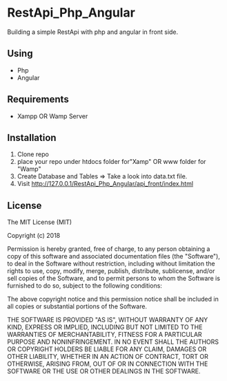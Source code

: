 # RestApi_Php_Angular


Building a simple RestApi with php and angular in front side.


## Using

* Php
* Angular

## Requirements

* Xampp OR Wamp Server

## Installation

1. Clone repo
2. place your repo  under htdocs folder for"Xamp" OR www folder for "Wamp"
3. Create Database and Tables => Take a look into data.txt file.
4. Visit http://127.0.0.1/RestApi_Php_Angular/api_front/index.html


## License

The MIT License (MIT)

Copyright (c) 2018

Permission is hereby granted, free of charge, to any person obtaining a copy of this software and associated documentation files (the "Software"), to deal in the Software without restriction, including without limitation the rights to use, copy, modify, merge, publish, distribute, sublicense, and/or sell copies of the Software, and to permit persons to whom the Software is furnished to do so, subject to the following conditions:

The above copyright notice and this permission notice shall be included in all copies or substantial portions of the Software.

THE SOFTWARE IS PROVIDED "AS IS", WITHOUT WARRANTY OF ANY KIND, EXPRESS OR IMPLIED, INCLUDING BUT NOT LIMITED TO THE WARRANTIES OF MERCHANTABILITY, FITNESS FOR A PARTICULAR PURPOSE AND NONINFRINGEMENT. IN NO EVENT SHALL THE AUTHORS OR COPYRIGHT HOLDERS BE LIABLE FOR ANY CLAIM, DAMAGES OR OTHER LIABILITY, WHETHER IN AN ACTION OF CONTRACT, TORT OR OTHERWISE, ARISING FROM, OUT OF OR IN CONNECTION WITH THE SOFTWARE OR THE USE OR OTHER DEALINGS IN THE SOFTWARE.
